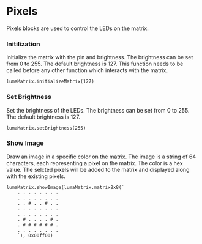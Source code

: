 # Pixels

Pixels blocks are used to control the LEDs on the matrix. 

### Initilization

Initialize the matrix with the pin and brightness. The brightness can be set from 0 to 255. The default brightness is 127. This function needs to be called before any other function which interacts with the matrix.

```blocks	
lumaMatrix.initializeMatrix(127)
```



### Set Brightness

Set the brightness of the LEDs. The brightness can be set from 0 to 255. The default brightness is 127.

```blocks	
lumaMatrix.setBrightness(255)
```

### Show Image

Draw an image in a specific color on the matrix. The image is a string of 64 characters, each representing a pixel on the matrix. The color is a hex value. 
The selcted pixels will be added to the matrix and displayed along with the existing pixels. 

```blocks	
lumaMatrix.showImage(lumaMatrix.matrix8x8(`
    . . . . . . . .
    . . . . . . . .
    . . # . . # . .
    . . . . . . . .
    . . . . . . . .
    . # . . . . # .
    . # # # # # # .
    . . . . . . . .
    `), 0x00ff00)
```

<script src="https://makecode.com/gh-pages-embed.js"></script><script>makeCodeRender("https://makecode.microbit.org/", "ines-hpmm/pxt-luma-matrix");</script>

